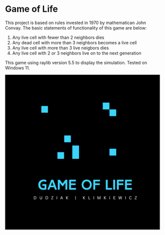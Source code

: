 # Game of Life 
This project is based on rules invested in 1970 by mathematican John Convay. 
The basic statements of functionality of this game are below:
1. Any live cell with fewer than 2 neighbors dies
2. Any dead cell with more than 3 neighbors becomes a live cell
3. Any live cell with more than 3 live neigbors dies
4. Any live cell with 2 or 3 neighbors live on to the next generation

This game using raylib version 5.5 to display the simulation.
Tested on Windows 11.

<p align="center">
  <img src="preview.png" alt="" width="800">
</p>


